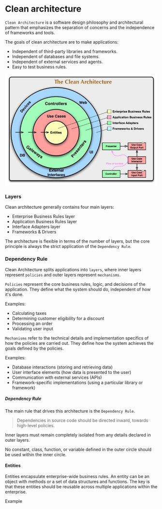 # Clean architecture

`Clean Architecture` is a software design philosophy and architectural pattern that emphasizes the separation of concerns and the independence of frameworks and tools. 

The goals of clean architecture are to make applications:

- Independent of third-party libraries and frameworks.
- Independent of databases and file systems.
- Independent of external services and agents.
- Easy to test business rules.

![clean arhitecture](images/clean-arhitecture.jpg)

### Layers

Clean architecture generally contains four main layers:

- Enterprise Business Rules layer
- Application Business Rules layer
- Interface Adapters layer
- Frameworks & Drivers

The architecture is flexible in terms of the number of layers, but the core principle is always the strict application of the `Dependency Rule`.

### Dependency Rule
Clean Architecture splits applications into `layers`, where inner layers represent `policies` and outer layers represent `mechanisms`.

`Policies` represent the core business rules, logic, and decisions of the application. They define what the system should do, independent of how it's done.   

Examples:
- Calculating taxes
- Determining customer eligibility for a discount
- Processing an order   
- Validating user input

`Mechanisms` refer to the technical details and implementation specifics of how the policies are carried out. They define how the system achieves the goals defined by the policies.

Examples:
- Database interactions (storing and retrieving data)
- User interface elements (how data is presented to the user)
- Communication with external services (APIs)
- Framework-specific implementations (using a particular library or framework)

##### Dependency Rule
The main rule that drives this architecture is the `Dependency Rule`.
> Dependencies in source code should be directed inward, towards high-level policies.

Inner layers must remain completely isolated from any details declared in outer layers.

No constant, class, function, or variable defined in the outer circle should be used within the inner circle.


#### Entities

Entities encapsulate enterprise-wide business rules. An entity can be an object with methods or a set of data structures and functions. The key is that these entities should be reusable across multiple applications within the enterprise.

Example

<hidden style="display:none">
@startuml

interface IEntity
interface IAggregateRootEntity

IEntity <|-- IAggregateRootEntity

class CustomerEntity {
  Guid id 
  Address address 
  string firstName 
  string secondName 

  void ChangeName(string firstName, string secondName)
  void UpdateCustomerAddress(Address address)
}
IAggregateRootEntity <|-- CustomerEntity

class Address {
  string country
  string city
  string address

  Address(string country, string city, string address)
}

CustomerEntity *-- Address

class OrderEntity
{
  Guid id
  Guid custromerId
  IReadOnlyList<Guid> ProductIds
  decimal totalPrice 
  Discount discount

  void MakeDicount(decimal discount)
  void AddProduct(Guid productId) 
}

IAggregateRootEntity <|-- OrderEntity

class DiscountEntity{
  Guid id
  decimal discount
  void MakeDicount(decimal discount)
}

IEntity <|-- DiscountEntity
OrderEntity *-- DiscountEntity

class ProductEntity{
  id: Guid
  name: string 
  price: decimal

  void ChangePrice(decimal price)
}

IAggregateRootEntity <|-- ProductEntity

@enduml
</hidden>



<svg xmlns="http://www.w3.org/2000/svg" xmlns:xlink="http://www.w3.org/1999/xlink" contentStyleType="text/css" data-diagram-type="CLASS" height="565px" preserveAspectRatio="none" style="width:1054px;height:565px;background:#FFFFFF;" version="1.1" viewBox="0 0 1054 565" width="1054px" zoomAndPan="magnify"><defs/><g><!--class IEntity--><g id="elem_IEntity"><rect codeLine="1" fill="#F1F1F1" height="48" id="IEntity" rx="2.5" ry="2.5" style="stroke:#181818;stroke-width:0.5;" width="77.001" x="778.49" y="7"/><ellipse cx="793.49" cy="23" fill="#B4A7E5" rx="11" ry="11" style="stroke:#181818;stroke-width:1;"/><path d="M789.4119,18.7656 L789.4119,16.6094 L796.8025,16.6094 L796.8025,18.7656 L794.3338,18.7656 L794.3338,26.8438 L796.8025,26.8438 L796.8025,29 L789.4119,29 L789.4119,26.8438 L791.8806,26.8438 L791.8806,18.7656 L789.4119,18.7656 Z " fill="#000000"/><text fill="#000000" font-family="sans-serif" font-size="14" font-style="italic" lengthAdjust="spacing" textLength="45.001" x="807.49" y="27.8467">IEntity</text><line style="stroke:#181818;stroke-width:0.5;" x1="779.49" x2="854.491" y1="39" y2="39"/><line style="stroke:#181818;stroke-width:0.5;" x1="779.49" x2="854.491" y1="47" y2="47"/></g><!--class IAggregateRootEntity--><g id="elem_IAggregateRootEntity"><rect codeLine="2" fill="#F1F1F1" height="48" id="IAggregateRootEntity" rx="2.5" ry="2.5" style="stroke:#181818;stroke-width:0.5;" width="182.6367" x="639.67" y="115"/><ellipse cx="654.67" cy="131" fill="#B4A7E5" rx="11" ry="11" style="stroke:#181818;stroke-width:1;"/><path d="M650.5919,126.7656 L650.5919,124.6094 L657.9825,124.6094 L657.9825,126.7656 L655.5138,126.7656 L655.5138,134.8438 L657.9825,134.8438 L657.9825,137 L650.5919,137 L650.5919,134.8438 L653.0606,134.8438 L653.0606,126.7656 L650.5919,126.7656 Z " fill="#000000"/><text fill="#000000" font-family="sans-serif" font-size="14" font-style="italic" lengthAdjust="spacing" textLength="150.6367" x="668.67" y="135.8467">IAggregateRootEntity</text><line style="stroke:#181818;stroke-width:0.5;" x1="640.67" x2="821.3067" y1="147" y2="147"/><line style="stroke:#181818;stroke-width:0.5;" x1="640.67" x2="821.3067" y1="155" y2="155"/></g><!--class CustomerEntity--><g id="elem_CustomerEntity"><rect codeLine="6" fill="#F1F1F1" height="145.7813" id="CustomerEntity" rx="2.5" ry="2.5" style="stroke:#181818;stroke-width:0.5;" width="409.9746" x="7" y="231.15"/><ellipse cx="153.2993" cy="247.15" fill="#ADD1B2" rx="11" ry="11" style="stroke:#181818;stroke-width:1;"/><path d="M156.2681,252.7906 Q155.6899,253.0875 155.0493,253.2281 Q154.4087,253.3844 153.7056,253.3844 Q151.2056,253.3844 149.8774,251.7437 Q148.5649,250.0875 148.5649,246.9625 Q148.5649,243.8375 149.8774,242.1812 Q151.2056,240.525 153.7056,240.525 Q154.4087,240.525 155.0493,240.6812 Q155.7056,240.8375 156.2681,241.1344 L156.2681,243.8531 Q155.6431,243.275 155.0493,243.0094 Q154.4556,242.7281 153.8306,242.7281 Q152.4868,242.7281 151.7993,243.8062 Q151.1118,244.8687 151.1118,246.9625 Q151.1118,249.0562 151.7993,250.1344 Q152.4868,251.1969 153.8306,251.1969 Q154.4556,251.1969 155.0493,250.9312 Q155.6431,250.65 156.2681,250.0719 L156.2681,252.7906 Z " fill="#000000"/><text fill="#000000" font-family="sans-serif" font-size="14" lengthAdjust="spacing" textLength="108.876" x="173.7993" y="251.9967">CustomerEntity</text><line style="stroke:#181818;stroke-width:0.5;" x1="8" x2="415.9746" y1="263.15" y2="263.15"/><text fill="#000000" font-family="sans-serif" font-size="14" lengthAdjust="spacing" textLength="49.7246" x="13" y="280.1451">Guid id</text><text fill="#000000" font-family="sans-serif" font-size="14" lengthAdjust="spacing" textLength="116.0674" x="13" y="296.442">Address address</text><text fill="#000000" font-family="sans-serif" font-size="14" lengthAdjust="spacing" textLength="113.2988" x="13" y="312.7389">string firstName</text><text fill="#000000" font-family="sans-serif" font-size="14" lengthAdjust="spacing" textLength="135.8711" x="13" y="329.0357">string secondName</text><line style="stroke:#181818;stroke-width:0.5;" x1="8" x2="415.9746" y1="336.3375" y2="336.3375"/><text fill="#000000" font-family="sans-serif" font-size="14" lengthAdjust="spacing" textLength="397.9746" x="13" y="353.3326">void ChangeName(string firstName, string secondName)</text><text fill="#000000" font-family="sans-serif" font-size="14" lengthAdjust="spacing" textLength="336.082" x="13" y="369.6295">void UpdateCustomerAddress(Address address)</text></g><!--class Address--><g id="elem_Address"><rect codeLine="17" fill="#F1F1F1" height="113.1875" id="Address" rx="2.5" ry="2.5" style="stroke:#181818;stroke-width:0.5;" width="365.1582" x="29.41" y="445.08"/><ellipse cx="179.5853" cy="461.08" fill="#ADD1B2" rx="11" ry="11" style="stroke:#181818;stroke-width:1;"/><path d="M182.554,466.7206 Q181.9759,467.0175 181.3353,467.1581 Q180.6947,467.3144 179.9915,467.3144 Q177.4915,467.3144 176.1634,465.6738 Q174.8509,464.0175 174.8509,460.8925 Q174.8509,457.7675 176.1634,456.1113 Q177.4915,454.455 179.9915,454.455 Q180.6947,454.455 181.3353,454.6113 Q181.9915,454.7675 182.554,455.0644 L182.554,457.7831 Q181.929,457.205 181.3353,456.9394 Q180.7415,456.6581 180.1165,456.6581 Q178.7728,456.6581 178.0853,457.7363 Q177.3978,458.7988 177.3978,460.8925 Q177.3978,462.9863 178.0853,464.0644 Q178.7728,465.1269 180.1165,465.1269 Q180.7415,465.1269 181.3353,464.8613 Q181.929,464.58 182.554,464.0019 L182.554,466.7206 Z " fill="#000000"/><text fill="#000000" font-family="sans-serif" font-size="14" lengthAdjust="spacing" textLength="56.3076" x="200.0853" y="465.9267">Address</text><line style="stroke:#181818;stroke-width:0.5;" x1="30.41" x2="393.5682" y1="477.08" y2="477.08"/><text fill="#000000" font-family="sans-serif" font-size="14" lengthAdjust="spacing" textLength="98.1777" x="35.41" y="494.0751">string country</text><text fill="#000000" font-family="sans-serif" font-size="14" lengthAdjust="spacing" textLength="70" x="35.41" y="510.372">string city</text><text fill="#000000" font-family="sans-serif" font-size="14" lengthAdjust="spacing" textLength="99.9482" x="35.41" y="526.6689">string address</text><line style="stroke:#181818;stroke-width:0.5;" x1="30.41" x2="393.5682" y1="533.9706" y2="533.9706"/><text fill="#000000" font-family="sans-serif" font-size="14" lengthAdjust="spacing" textLength="353.1582" x="35.41" y="550.9657">Address(string country, string city, string address)</text></g><!--class OrderEntity--><g id="elem_OrderEntity"><rect codeLine="27" fill="#F1F1F1" height="162.0781" id="OrderEntity" rx="2.5" ry="2.5" style="stroke:#181818;stroke-width:0.5;" width="267.7598" x="452.11" y="223"/><ellipse cx="541.2882" cy="239" fill="#ADD1B2" rx="11" ry="11" style="stroke:#181818;stroke-width:1;"/><path d="M544.257,244.6406 Q543.6788,244.9375 543.0382,245.0781 Q542.3976,245.2344 541.6945,245.2344 Q539.1945,245.2344 537.8663,243.5938 Q536.5538,241.9375 536.5538,238.8125 Q536.5538,235.6875 537.8663,234.0313 Q539.1945,232.375 541.6945,232.375 Q542.3976,232.375 543.0382,232.5313 Q543.6945,232.6875 544.257,232.9844 L544.257,235.7031 Q543.632,235.125 543.0382,234.8594 Q542.4445,234.5781 541.8195,234.5781 Q540.4757,234.5781 539.7882,235.6563 Q539.1007,236.7188 539.1007,238.8125 Q539.1007,240.9063 539.7882,241.9844 Q540.4757,243.0469 541.8195,243.0469 Q542.4445,243.0469 543.0382,242.7813 Q543.632,242.5 544.257,241.9219 L544.257,244.6406 Z " fill="#000000"/><text fill="#000000" font-family="sans-serif" font-size="14" lengthAdjust="spacing" textLength="80.9033" x="561.7882" y="243.8467">OrderEntity</text><line style="stroke:#181818;stroke-width:0.5;" x1="453.11" x2="718.8698" y1="255" y2="255"/><text fill="#000000" font-family="sans-serif" font-size="14" lengthAdjust="spacing" textLength="49.7246" x="458.11" y="271.9951">Guid id</text><text fill="#000000" font-family="sans-serif" font-size="14" lengthAdjust="spacing" textLength="121.6455" x="458.11" y="288.292">Guid custromerId</text><text fill="#000000" font-family="sans-serif" font-size="14" lengthAdjust="spacing" textLength="230.9043" x="458.11" y="304.5889">IReadOnlyList&lt;Guid&gt; ProductIds</text><text fill="#000000" font-family="sans-serif" font-size="14" lengthAdjust="spacing" textLength="126.0547" x="458.11" y="320.8857">decimal totalPrice</text><text fill="#000000" font-family="sans-serif" font-size="14" lengthAdjust="spacing" textLength="125.4805" x="458.11" y="337.1826">Discount discount</text><line style="stroke:#181818;stroke-width:0.5;" x1="453.11" x2="718.8698" y1="344.4844" y2="344.4844"/><text fill="#000000" font-family="sans-serif" font-size="14" lengthAdjust="spacing" textLength="255.7598" x="458.11" y="361.4795">void MakeDicount(decimal discount)</text><text fill="#000000" font-family="sans-serif" font-size="14" lengthAdjust="spacing" textLength="230.1797" x="458.11" y="377.7764">void AddProduct(Guid productId)</text></g><!--class DiscountEntity--><g id="elem_DiscountEntity"><rect codeLine="41" fill="#F1F1F1" height="96.8906" id="DiscountEntity" rx="2.5" ry="2.5" style="stroke:#181818;stroke-width:0.5;" width="267.7598" x="683.11" y="453.23"/><ellipse cx="761.5729" cy="469.23" fill="#ADD1B2" rx="11" ry="11" style="stroke:#181818;stroke-width:1;"/><path d="M764.5416,474.8706 Q763.9635,475.1675 763.3229,475.3081 Q762.6823,475.4644 761.9791,475.4644 Q759.4791,475.4644 758.151,473.8237 Q756.8385,472.1675 756.8385,469.0425 Q756.8385,465.9175 758.151,464.2612 Q759.4791,462.605 761.9791,462.605 Q762.6823,462.605 763.3229,462.7612 Q763.9791,462.9175 764.5416,463.2144 L764.5416,465.9331 Q763.9166,465.355 763.3229,465.0894 Q762.7291,464.8081 762.1041,464.8081 Q760.7604,464.8081 760.0729,465.8862 Q759.3854,466.9487 759.3854,469.0425 Q759.3854,471.1362 760.0729,472.2144 Q760.7604,473.2769 762.1041,473.2769 Q762.7291,473.2769 763.3229,473.0112 Q763.9166,472.73 764.5416,472.1519 L764.5416,474.8706 Z " fill="#000000"/><text fill="#000000" font-family="sans-serif" font-size="14" lengthAdjust="spacing" textLength="102.334" x="782.0729" y="474.0767">DiscountEntity</text><line style="stroke:#181818;stroke-width:0.5;" x1="684.11" x2="949.8698" y1="485.23" y2="485.23"/><text fill="#000000" font-family="sans-serif" font-size="14" lengthAdjust="spacing" textLength="49.7246" x="689.11" y="502.2251">Guid id</text><text fill="#000000" font-family="sans-serif" font-size="14" lengthAdjust="spacing" textLength="119.2119" x="689.11" y="518.522">decimal discount</text><line style="stroke:#181818;stroke-width:0.5;" x1="684.11" x2="949.8698" y1="525.8238" y2="525.8238"/><text fill="#000000" font-family="sans-serif" font-size="14" lengthAdjust="spacing" textLength="255.7598" x="689.11" y="542.8189">void MakeDicount(decimal discount)</text></g><!--class ProductEntity--><g id="elem_ProductEntity"><rect codeLine="50" fill="#F1F1F1" height="113.1875" id="ProductEntity" rx="2.5" ry="2.5" style="stroke:#181818;stroke-width:0.5;" width="239.4863" x="755.24" y="247.45"/><ellipse cx="823.4421" cy="263.45" fill="#ADD1B2" rx="11" ry="11" style="stroke:#181818;stroke-width:1;"/><path d="M826.4109,269.0906 Q825.8328,269.3875 825.1921,269.5281 Q824.5515,269.6844 823.8484,269.6844 Q821.3484,269.6844 820.0203,268.0438 Q818.7078,266.3875 818.7078,263.2625 Q818.7078,260.1375 820.0203,258.4813 Q821.3484,256.825 823.8484,256.825 Q824.5515,256.825 825.1921,256.9813 Q825.8484,257.1375 826.4109,257.4344 L826.4109,260.1531 Q825.7859,259.575 825.1921,259.3094 Q824.5984,259.0281 823.9734,259.0281 Q822.6296,259.0281 821.9421,260.1063 Q821.2546,261.1688 821.2546,263.2625 Q821.2546,265.3563 821.9421,266.4344 Q822.6296,267.4969 823.9734,267.4969 Q824.5984,267.4969 825.1921,267.2313 Q825.7859,266.95 826.4109,266.3719 L826.4109,269.0906 Z " fill="#000000"/><text fill="#000000" font-family="sans-serif" font-size="14" lengthAdjust="spacing" textLength="94.582" x="843.9421" y="268.2967">ProductEntity</text><line style="stroke:#181818;stroke-width:0.5;" x1="756.24" x2="993.7263" y1="279.45" y2="279.45"/><text fill="#000000" font-family="sans-serif" font-size="14" lengthAdjust="spacing" textLength="54.4414" x="761.24" y="296.4451">id: Guid</text><text fill="#000000" font-family="sans-serif" font-size="14" lengthAdjust="spacing" textLength="89.0586" x="761.24" y="312.742">name: string</text><text fill="#000000" font-family="sans-serif" font-size="14" lengthAdjust="spacing" textLength="99.2031" x="761.24" y="329.0389">price: decimal</text><line style="stroke:#181818;stroke-width:0.5;" x1="756.24" x2="993.7263" y1="336.3406" y2="336.3406"/><text fill="#000000" font-family="sans-serif" font-size="14" lengthAdjust="spacing" textLength="227.4863" x="761.24" y="353.3357">void ChangePrice(decimal price)</text></g><!--reverse link IEntity to IAggregateRootEntity--><g id="link_IEntity_IAggregateRootEntity"><path codeLine="4" d="M786.7721,69.2505 C772.4421,86.9205 764.14,97.14 749.82,114.8 " fill="none" id="IEntity-backto-IAggregateRootEntity" style="stroke:#181818;stroke-width:1;"/><polygon fill="none" points="798.11,55.27,782.112,65.4712,791.4323,73.0297,798.11,55.27" style="stroke:#181818;stroke-width:1;"/></g><!--reverse link IAggregateRootEntity to CustomerEntity--><g id="link_IAggregateRootEntity_CustomerEntity"><path codeLine="15" d="M623.7333,168.0787 C564.8033,183.8687 503.63,201.09 434.99,223 C427.25,225.47 419.38,228.04 411.44,230.67 " fill="none" id="IAggregateRootEntity-backto-CustomerEntity" style="stroke:#181818;stroke-width:1;"/><polygon fill="none" points="641.12,163.42,622.1804,162.2831,625.2862,173.8742,641.12,163.42" style="stroke:#181818;stroke-width:1;"/></g><!--reverse link CustomerEntity to Address--><g id="link_CustomerEntity_Address"><path codeLine="25" d="M211.99,389.33 C211.99,411.65 211.99,423.87 211.99,444.89 " fill="none" id="CustomerEntity-backto-Address" style="stroke:#181818;stroke-width:1;"/><polygon fill="#181818" points="211.99,377.33,207.99,383.33,211.99,389.33,215.99,383.33,211.99,377.33" style="stroke:#181818;stroke-width:1;"/></g><!--reverse link IAggregateRootEntity to OrderEntity--><g id="link_IAggregateRootEntity_OrderEntity"><path codeLine="39" d="M698.2509,176.8129 C684.2409,192.5729 676.8,200.94 657.49,222.65 " fill="none" id="IAggregateRootEntity-backto-OrderEntity" style="stroke:#181818;stroke-width:1;"/><polygon fill="none" points="710.21,163.36,693.7666,172.8265,702.7352,180.7993,710.21,163.36" style="stroke:#181818;stroke-width:1;"/></g><!--reverse link IEntity to DiscountEntity--><g id="link_IEntity_DiscountEntity"><path codeLine="47" d="M870.1552,65.3521 C917.3252,96.7421 980.22,147.43 1011.99,223 C1039.9,289.41 1047.65,322.49 1011.99,385.08 C995.72,413.64 969.32,435.86 941.13,452.85 " fill="none" id="IEntity-backto-DiscountEntity" style="stroke:#181818;stroke-width:1;"/><polygon fill="none" points="855.17,55.38,866.8312,70.3472,873.4793,60.3571,855.17,55.38" style="stroke:#181818;stroke-width:1;"/></g><!--reverse link OrderEntity to DiscountEntity--><g id="link_OrderEntity_DiscountEntity"><path codeLine="48" d="M690.0981,393.2143 C717.1081,416.0843 736.5,432.51 760.44,452.78 " fill="none" id="OrderEntity-backto-DiscountEntity" style="stroke:#181818;stroke-width:1;"/><polygon fill="#181818" points="680.94,385.46,682.9342,392.3899,690.0981,393.2143,688.1038,386.2845,680.94,385.46" style="stroke:#181818;stroke-width:1;"/></g><!--reverse link IAggregateRootEntity to ProductEntity--><g id="link_IAggregateRootEntity_ProductEntity"><path codeLine="58" d="M763.5358,176.8513 C782.7458,198.6013 800.21,218.38 825.49,247 " fill="none" id="IAggregateRootEntity-backto-ProductEntity" style="stroke:#181818;stroke-width:1;"/><polygon fill="none" points="751.62,163.36,759.0387,180.8232,768.0328,172.8794,751.62,163.36" style="stroke:#181818;stroke-width:1;"/></g><!--SRC=[ZPBTQiCm38Nl_HI-J4Rx0gKCIZj6O5jBOGzWR3SpJUrYAuFIzTqdEtP-l7KC0d5EZgHFafK6QG-CIrezQL1m8MfGLdLjPSr0xes1-9j47rr-pUTtBBnXpj5rwy2Sf8t-Aw7qkLM2ueF7bH1Meel5DqeEhD8rFIZhu8sTv4XpaXijEX7LJuD9rXzCrz9hHHuv-nbNfh3tiq3S11SnYWod93VoMszTrzFEKhyfnNN0vgRLO2yZmVlxhrYC3ECefe6pSTmi2_EC91lo0zAjKjOEQsj5JphQGJfnJ61zXifBrLuoiTNDvKKvM7h38zrP8reEbN1e49Ah4sie663DpYeUjhHHBX1J4G_zabxPKMvKq8eKcqpzIf0u5Ya2qpbLBAdlyVuYnht5TXDAfquRpW7-1tdBxloq0XanXF5dloDMx6-WKc8HoF2eyNekqdBn- -p7kaYqsNqFC-yfWxNyUqYJqjy0]--></g></svg>


#### Use Cases

This layer houses the *application-specific logic*. It organizes the flow of data into the Entities. After the Entities apply business rules on the data within the Entities layer, the Use Case layer passes out the handled data to the outer layer.

Any changes in `Application Business Rules layer` will not affect code in `Enterprise Business Rules layer`.

At the same time, the `Application Business Rules layer` knows nothing about outer layers. <br>
This layer operates on interfaces, whose implementations reside in other layers.<br>
It doesn't know about how the `ImageService` saves images or how the `AppDbContext` saves data in the database.


Example

<hidden style="display:none">
@startuml

interface IAppDbContext{
    IRepository<Cusomer> Customers {get; set;}
    IRepository<Order> Orders {get; set;}
    IRepository<Product> Products {get; set;}
}

interface IImageService{
    byte[] LoadImage(Guid imageId)
}


package CustomerUseCases{

  class CustomerOrderDto {
    Guid customerId
    decimal totalPrice 
  }
  interface ICustomerService{
   Guid AddCustomer(string firstName, string secondName)
   void UpdateCustomerAddress(Guid customerId, string country, string city, string address)
 }

  class CustomerService{
   IAppDbContext cotext

   CustomerService(IAppDbContext cotext)
   Guid AddCustomer(string firstName, string secondName)
   void UpdateCustomerAddress(Guid customerId, string country, string city, string address)
  }

  ICustomerService <|-- CustomerService
  CustomerOrderDto .. CustomerService
}

package ProductUseCases{ 
 class ProductDto {
  Guid productId
  string name
 }

 interface IProductService{
   Task<Guid> AddProduct(string name, decimal price)
   Task<ProductDto> ListProducts(int skip, int top)
 }

 class ProductService{
   IAppDbContext cotext
   IImageService imageService

   ProductService(IAppDbContext cotext, IImageService imageService)    
   Task<Guid> AddProduct(string name, decimal price)
   Task<ProductDto> ListProducts(int skip, int top)
 }

 IProductService <|-- ProductService
 ProductDto .. ProductService 
}

IAppDbContext .down. CustomerService
IAppDbContext .down. ProductService
IImageService .down. ProductService

@enduml
</hidden>

<div style="overflow-y: auto">

<svg xmlns="http://www.w3.org/2000/svg" xmlns:xlink="http://www.w3.org/1999/xlink" contentStyleType="text/css" data-diagram-type="CLASS" height="342px" preserveAspectRatio="none" style="width:2090px;height:342px;background:#FFFFFF;" version="1.1" viewBox="0 0 2090 342" width="2090px" zoomAndPan="magnify"><defs/><g><!--cluster CustomerUseCases--><g id="cluster_CustomerUseCases"><path d="M8.5,6 L160.4512,6 A3.75,3.75 0 0 1 162.9512,8.5 L169.9512,28.2969 L877.5,28.2969 A2.5,2.5 0 0 1 880,30.7969 L880,324.58 A2.5,2.5 0 0 1 877.5,327.08 L8.5,327.08 A2.5,2.5 0 0 1 6,324.58 L6,8.5 A2.5,2.5 0 0 1 8.5,6 " fill="none" style="stroke:#000000;stroke-width:1.5;"/><line style="stroke:#000000;stroke-width:1.5;" x1="6" x2="169.9512" y1="28.2969" y2="28.2969"/><text fill="#000000" font-family="sans-serif" font-size="14" font-weight="bold" lengthAdjust="spacing" textLength="150.9512" x="10" y="20.9951">CustomerUseCases</text></g><!--cluster ProductUseCases--><g id="cluster_ProductUseCases"><path d="M1258.5,6 L1396.3418,6 A3.75,3.75 0 0 1 1398.8418,8.5 L1405.8418,28.2969 L1820.5,28.2969 A2.5,2.5 0 0 1 1823,30.7969 L1823,332.73 A2.5,2.5 0 0 1 1820.5,335.23 L1258.5,335.23 A2.5,2.5 0 0 1 1256,332.73 L1256,8.5 A2.5,2.5 0 0 1 1258.5,6 " fill="none" style="stroke:#000000;stroke-width:1.5;"/><line style="stroke:#000000;stroke-width:1.5;" x1="1256" x2="1405.8418" y1="28.2969" y2="28.2969"/><text fill="#000000" font-family="sans-serif" font-size="14" font-weight="bold" lengthAdjust="spacing" textLength="136.8418" x="1260" y="20.9951">ProductUseCases</text></g><!--class CustomerOrderDto--><g id="elem_CustomerOrderDto"><rect codeLine="14" fill="#F1F1F1" height="80.5938" id="CustomerOrderDto" rx="2.5" ry="2.5" style="stroke:#181818;stroke-width:0.5;" width="164.8701" x="21.56" y="41"/><ellipse cx="36.56" cy="57" fill="#ADD1B2" rx="11" ry="11" style="stroke:#181818;stroke-width:1;"/><path d="M39.5288,62.6406 Q38.9506,62.9375 38.31,63.0781 Q37.6694,63.2344 36.9663,63.2344 Q34.4663,63.2344 33.1381,61.5938 Q31.8256,59.9375 31.8256,56.8125 Q31.8256,53.6875 33.1381,52.0313 Q34.4663,50.375 36.9663,50.375 Q37.6694,50.375 38.31,50.5313 Q38.9663,50.6875 39.5288,50.9844 L39.5288,53.7031 Q38.9038,53.125 38.31,52.8594 Q37.7163,52.5781 37.0913,52.5781 Q35.7475,52.5781 35.06,53.6563 Q34.3725,54.7188 34.3725,56.8125 Q34.3725,58.9063 35.06,59.9844 Q35.7475,61.0469 37.0913,61.0469 Q37.7163,61.0469 38.31,60.7813 Q38.9038,60.5 39.5288,59.9219 L39.5288,62.6406 Z " fill="#000000"/><text fill="#000000" font-family="sans-serif" font-size="14" lengthAdjust="spacing" textLength="132.8701" x="50.56" y="61.8467">CustomerOrderDto</text><line style="stroke:#181818;stroke-width:0.5;" x1="22.56" x2="185.4301" y1="73" y2="73"/><text fill="#000000" font-family="sans-serif" font-size="14" lengthAdjust="spacing" textLength="115.8896" x="27.56" y="89.9951">Guid customerId</text><text fill="#000000" font-family="sans-serif" font-size="14" lengthAdjust="spacing" textLength="126.0547" x="27.56" y="106.292">decimal totalPrice</text><line style="stroke:#181818;stroke-width:0.5;" x1="22.56" x2="185.4301" y1="113.5938" y2="113.5938"/></g><!--class ICustomerService--><g id="elem_ICustomerService"><rect codeLine="18" fill="#F1F1F1" height="80.5938" id="ICustomerService" rx="2.5" ry="2.5" style="stroke:#181818;stroke-width:0.5;" width="642.7314" x="221.63" y="41"/><ellipse cx="476.8087" cy="57" fill="#B4A7E5" rx="11" ry="11" style="stroke:#181818;stroke-width:1;"/><path d="M472.7306,52.7656 L472.7306,50.6094 L480.1212,50.6094 L480.1212,52.7656 L477.6525,52.7656 L477.6525,60.8438 L480.1212,60.8438 L480.1212,63 L472.7306,63 L472.7306,60.8438 L475.1993,60.8438 L475.1993,52.7656 L472.7306,52.7656 Z " fill="#000000"/><text fill="#000000" font-family="sans-serif" font-size="14" font-style="italic" lengthAdjust="spacing" textLength="123.874" x="497.3087" y="61.8467">ICustomerService</text><line style="stroke:#181818;stroke-width:0.5;" x1="222.63" x2="863.3614" y1="73" y2="73"/><line style="stroke:#181818;stroke-width:0.5;" x1="222.63" x2="863.3614" y1="81" y2="81"/><text fill="#000000" font-family="sans-serif" font-size="14" lengthAdjust="spacing" textLength="401.2969" x="227.63" y="97.9951">Guid AddCustomer(string firstName, string secondName)</text><text fill="#000000" font-family="sans-serif" font-size="14" lengthAdjust="spacing" textLength="630.7314" x="227.63" y="114.292">void UpdateCustomerAddress(Guid customerId, string country, string city, string address)</text></g><!--class CustomerService--><g id="elem_CustomerService"><rect codeLine="23" fill="#F1F1F1" height="113.1875" id="CustomerService" rx="2.5" ry="2.5" style="stroke:#181818;stroke-width:0.5;" width="642.7314" x="221.63" y="197.89"/><ellipse cx="478.8732" cy="213.89" fill="#ADD1B2" rx="11" ry="11" style="stroke:#181818;stroke-width:1;"/><path d="M481.8419,219.5306 Q481.2638,219.8275 480.6232,219.9681 Q479.9825,220.1244 479.2794,220.1244 Q476.7794,220.1244 475.4513,218.4838 Q474.1388,216.8275 474.1388,213.7025 Q474.1388,210.5775 475.4513,208.9213 Q476.7794,207.265 479.2794,207.265 Q479.9825,207.265 480.6232,207.4213 Q481.2794,207.5775 481.8419,207.8744 L481.8419,210.5931 Q481.2169,210.015 480.6232,209.7494 Q480.0294,209.4681 479.4044,209.4681 Q478.0607,209.4681 477.3732,210.5463 Q476.6857,211.6088 476.6857,213.7025 Q476.6857,215.7963 477.3732,216.8744 Q478.0607,217.9369 479.4044,217.9369 Q480.0294,217.9369 480.6232,217.6713 Q481.2169,217.39 481.8419,216.8119 L481.8419,219.5306 Z " fill="#000000"/><text fill="#000000" font-family="sans-serif" font-size="14" lengthAdjust="spacing" textLength="119.7451" x="499.3732" y="218.7367">CustomerService</text><line style="stroke:#181818;stroke-width:0.5;" x1="222.63" x2="863.3614" y1="229.89" y2="229.89"/><text fill="#000000" font-family="sans-serif" font-size="14" lengthAdjust="spacing" textLength="154.8271" x="227.63" y="246.8851">IAppDbContext cotext</text><line style="stroke:#181818;stroke-width:0.5;" x1="222.63" x2="863.3614" y1="254.1869" y2="254.1869"/><text fill="#000000" font-family="sans-serif" font-size="14" lengthAdjust="spacing" textLength="285.4961" x="227.63" y="271.182">CustomerService(IAppDbContext cotext)</text><text fill="#000000" font-family="sans-serif" font-size="14" lengthAdjust="spacing" textLength="401.2969" x="227.63" y="287.4789">Guid AddCustomer(string firstName, string secondName)</text><text fill="#000000" font-family="sans-serif" font-size="14" lengthAdjust="spacing" textLength="630.7314" x="227.63" y="303.7757">void UpdateCustomerAddress(Guid customerId, string country, string city, string address)</text></g><!--class ProductDto--><g id="elem_ProductDto"><rect codeLine="36" fill="#F1F1F1" height="80.5938" id="ProductDto" rx="2.5" ry="2.5" style="stroke:#181818;stroke-width:0.5;" width="116.1182" x="1271.94" y="41"/><ellipse cx="1289.448" cy="57" fill="#ADD1B2" rx="11" ry="11" style="stroke:#181818;stroke-width:1;"/><path d="M1292.4167,62.6406 Q1291.8386,62.9375 1291.198,63.0781 Q1290.5573,63.2344 1289.8542,63.2344 Q1287.3542,63.2344 1286.0261,61.5938 Q1284.7136,59.9375 1284.7136,56.8125 Q1284.7136,53.6875 1286.0261,52.0313 Q1287.3542,50.375 1289.8542,50.375 Q1290.5573,50.375 1291.198,50.5313 Q1291.8542,50.6875 1292.4167,50.9844 L1292.4167,53.7031 Q1291.7917,53.125 1291.198,52.8594 Q1290.6042,52.5781 1289.9792,52.5781 Q1288.6355,52.5781 1287.948,53.6563 Q1287.2605,54.7188 1287.2605,56.8125 Q1287.2605,58.9063 1287.948,59.9844 Q1288.6355,61.0469 1289.9792,61.0469 Q1290.6042,61.0469 1291.198,60.7813 Q1291.7917,60.5 1292.4167,59.9219 L1292.4167,62.6406 Z " fill="#000000"/><text fill="#000000" font-family="sans-serif" font-size="14" lengthAdjust="spacing" textLength="78.5449" x="1304.0053" y="61.8467">ProductDto</text><line style="stroke:#181818;stroke-width:0.5;" x1="1272.94" x2="1387.0582" y1="73" y2="73"/><text fill="#000000" font-family="sans-serif" font-size="14" lengthAdjust="spacing" textLength="104.1182" x="1277.94" y="89.9951">Guid productId</text><text fill="#000000" font-family="sans-serif" font-size="14" lengthAdjust="spacing" textLength="84.3418" x="1277.94" y="106.292">string name</text><line style="stroke:#181818;stroke-width:0.5;" x1="1272.94" x2="1387.0582" y1="113.5938" y2="113.5938"/></g><!--class IProductService--><g id="elem_IProductService"><rect codeLine="41" fill="#F1F1F1" height="80.5938" id="IProductService" rx="2.5" ry="2.5" style="stroke:#181818;stroke-width:0.5;" width="384.6543" x="1422.67" y="41"/><ellipse cx="1555.9571" cy="57" fill="#B4A7E5" rx="11" ry="11" style="stroke:#181818;stroke-width:1;"/><path d="M1551.879,52.7656 L1551.879,50.6094 L1559.2696,50.6094 L1559.2696,52.7656 L1556.8009,52.7656 L1556.8009,60.8438 L1559.2696,60.8438 L1559.2696,63 L1551.879,63 L1551.879,60.8438 L1554.3477,60.8438 L1554.3477,52.7656 L1551.879,52.7656 Z " fill="#000000"/><text fill="#000000" font-family="sans-serif" font-size="14" font-style="italic" lengthAdjust="spacing" textLength="109.5801" x="1576.4571" y="61.8467">IProductService</text><line style="stroke:#181818;stroke-width:0.5;" x1="1423.67" x2="1806.3243" y1="73" y2="73"/><line style="stroke:#181818;stroke-width:0.5;" x1="1423.67" x2="1806.3243" y1="81" y2="81"/><text fill="#000000" font-family="sans-serif" font-size="14" lengthAdjust="spacing" textLength="372.6543" x="1428.67" y="97.9951">Task&lt;Guid&gt; AddProduct(string name, decimal price)</text><text fill="#000000" font-family="sans-serif" font-size="14" lengthAdjust="spacing" textLength="340.8125" x="1428.67" y="114.292">Task&lt;ProductDto&gt; ListProducts(int skip, int top)</text></g><!--class ProductService--><g id="elem_ProductService"><rect codeLine="46" fill="#F1F1F1" height="129.4844" id="ProductService" rx="2.5" ry="2.5" style="stroke:#181818;stroke-width:0.5;" width="491.6162" x="1293.19" y="189.75"/><ellipse cx="1482.0225" cy="205.75" fill="#ADD1B2" rx="11" ry="11" style="stroke:#181818;stroke-width:1;"/><path d="M1484.9913,211.3906 Q1484.4131,211.6875 1483.7725,211.8281 Q1483.1319,211.9844 1482.4288,211.9844 Q1479.9288,211.9844 1478.6006,210.3438 Q1477.2881,208.6875 1477.2881,205.5625 Q1477.2881,202.4375 1478.6006,200.7813 Q1479.9288,199.125 1482.4288,199.125 Q1483.1319,199.125 1483.7725,199.2813 Q1484.4288,199.4375 1484.9913,199.7344 L1484.9913,202.4531 Q1484.3663,201.875 1483.7725,201.6094 Q1483.1788,201.3281 1482.5538,201.3281 Q1481.21,201.3281 1480.5225,202.4063 Q1479.835,203.4688 1479.835,205.5625 Q1479.835,207.6563 1480.5225,208.7344 Q1481.21,209.7969 1482.5538,209.7969 Q1483.1788,209.7969 1483.7725,209.5313 Q1484.3663,209.25 1484.9913,208.6719 L1484.9913,211.3906 Z " fill="#000000"/><text fill="#000000" font-family="sans-serif" font-size="14" lengthAdjust="spacing" textLength="105.4512" x="1502.5225" y="210.5967">ProductService</text><line style="stroke:#181818;stroke-width:0.5;" x1="1294.19" x2="1783.8062" y1="221.75" y2="221.75"/><text fill="#000000" font-family="sans-serif" font-size="14" lengthAdjust="spacing" textLength="154.8271" x="1299.19" y="238.7451">IAppDbContext cotext</text><text fill="#000000" font-family="sans-serif" font-size="14" lengthAdjust="spacing" textLength="199.5137" x="1299.19" y="255.042">IImageService imageService</text><line style="stroke:#181818;stroke-width:0.5;" x1="1294.19" x2="1783.8062" y1="262.3438" y2="262.3438"/><text fill="#000000" font-family="sans-serif" font-size="14" lengthAdjust="spacing" textLength="479.6162" x="1299.19" y="279.3389">ProductService(IAppDbContext cotext, IImageService imageService)</text><text fill="#000000" font-family="sans-serif" font-size="14" lengthAdjust="spacing" textLength="372.6543" x="1299.19" y="295.6357">Task&lt;Guid&gt; AddProduct(string name, decimal price)</text><text fill="#000000" font-family="sans-serif" font-size="14" lengthAdjust="spacing" textLength="340.8125" x="1299.19" y="311.9326">Task&lt;ProductDto&gt; ListProducts(int skip, int top)</text></g><!--class IAppDbContext--><g id="elem_IAppDbContext"><rect codeLine="1" fill="#F1F1F1" height="96.8906" id="IAppDbContext" rx="2.5" ry="2.5" style="stroke:#181818;stroke-width:0.5;" width="337.459" x="899.27" y="32.86"/><ellipse cx="1010.6308" cy="48.86" fill="#B4A7E5" rx="11" ry="11" style="stroke:#181818;stroke-width:1;"/><path d="M1006.5527,44.6256 L1006.5527,42.4694 L1013.9433,42.4694 L1013.9433,44.6256 L1011.4746,44.6256 L1011.4746,52.7038 L1013.9433,52.7038 L1013.9433,54.86 L1006.5527,54.86 L1006.5527,52.7038 L1009.0215,52.7038 L1009.0215,44.6256 L1006.5527,44.6256 Z " fill="#000000"/><text fill="#000000" font-family="sans-serif" font-size="14" font-style="italic" lengthAdjust="spacing" textLength="106.2373" x="1031.1308" y="53.7067">IAppDbContext</text><line style="stroke:#181818;stroke-width:0.5;" x1="900.27" x2="1235.729" y1="64.86" y2="64.86"/><text fill="#000000" font-family="sans-serif" font-size="14" lengthAdjust="spacing" textLength="325.459" x="905.27" y="81.8551">IRepository&lt;Cusomer&gt; Customers {get; set;}</text><text fill="#000000" font-family="sans-serif" font-size="14" lengthAdjust="spacing" textLength="275.0029" x="905.27" y="98.152">IRepository&lt;Order&gt; Orders {get; set;}</text><text fill="#000000" font-family="sans-serif" font-size="14" lengthAdjust="spacing" textLength="302.3604" x="905.27" y="114.4489">IRepository&lt;Product&gt; Products {get; set;}</text><line style="stroke:#181818;stroke-width:0.5;" x1="900.27" x2="1235.729" y1="121.7506" y2="121.7506"/></g><!--class IImageService--><g id="elem_IImageService"><rect codeLine="7" fill="#F1F1F1" height="64.2969" id="IImageService" rx="2.5" ry="2.5" style="stroke:#181818;stroke-width:0.5;" width="240.8193" x="1842.59" y="49.15"/><ellipse cx="1908.8918" cy="65.15" fill="#B4A7E5" rx="11" ry="11" style="stroke:#181818;stroke-width:1;"/><path d="M1904.8136,60.9156 L1904.8136,58.7594 L1912.2043,58.7594 L1912.2043,60.9156 L1909.7355,60.9156 L1909.7355,68.9938 L1912.2043,68.9938 L1912.2043,71.15 L1904.8136,71.15 L1904.8136,68.9938 L1907.2824,68.9938 L1907.2824,60.9156 L1904.8136,60.9156 Z " fill="#000000"/><text fill="#000000" font-family="sans-serif" font-size="14" font-style="italic" lengthAdjust="spacing" textLength="99.7158" x="1929.3918" y="69.9967">IImageService</text><line style="stroke:#181818;stroke-width:0.5;" x1="1843.59" x2="2082.4093" y1="81.15" y2="81.15"/><line style="stroke:#181818;stroke-width:0.5;" x1="1843.59" x2="2082.4093" y1="89.15" y2="89.15"/><text fill="#000000" font-family="sans-serif" font-size="14" lengthAdjust="spacing" textLength="228.8193" x="1848.59" y="106.1451">byte[] LoadImage(Guid imageId)</text></g><!--reverse link ICustomerService to CustomerService--><g id="link_ICustomerService_CustomerService"><path codeLine="31" d="M543,140 C543,162.43 543,172.81 543,197.46 " fill="none" id="ICustomerService-backto-CustomerService" style="stroke:#181818;stroke-width:1;"/><polygon fill="none" points="543,122,537,140,549,140,543,122" style="stroke:#181818;stroke-width:1;"/></g><!--link CustomerOrderDto to CustomerService--><g id="link_CustomerOrderDto_CustomerService"><path codeLine="32" d="M186.13,122.01 C192.15,124.69 198.15,127.3 204,129.75 C260.78,153.52 323.91,177.27 380.15,197.52 " fill="none" id="CustomerOrderDto-CustomerService" style="stroke:#181818;stroke-width:1;stroke-dasharray:7.0,7.0;"/></g><!--reverse link IProductService to ProductService--><g id="link_IProductService_ProductService"><path codeLine="55" d="M1590.0671,138.452 C1581.1671,158.502 1577.45,166.88 1567.39,189.53 " fill="none" id="IProductService-backto-ProductService" style="stroke:#181818;stroke-width:1;"/><polygon fill="none" points="1597.37,122,1584.5831,136.0177,1595.5511,140.8863,1597.37,122" style="stroke:#181818;stroke-width:1;"/></g><!--link ProductDto to ProductService--><g id="link_ProductDto_ProductService"><path codeLine="56" d="M1378.47,122 C1402.95,142.05 1433.26,166.88 1460.92,189.53 " fill="none" id="ProductDto-ProductService" style="stroke:#181818;stroke-width:1;stroke-dasharray:7.0,7.0;"/></g><!--link IAppDbContext to CustomerService--><g id="link_IAppDbContext_CustomerService"><path codeLine="59" d="M921.06,130.21 C857.05,151.08 781.6,175.69 714.99,197.41 " fill="none" id="IAppDbContext-CustomerService" style="stroke:#181818;stroke-width:1;stroke-dasharray:7.0,7.0;"/></g><!--link IAppDbContext to ProductService--><g id="link_IAppDbContext_ProductService"><path codeLine="60" d="M1199.83,130.21 C1250.17,148.51 1308.42,169.68 1362.28,189.26 " fill="none" id="IAppDbContext-ProductService" style="stroke:#181818;stroke-width:1;stroke-dasharray:7.0,7.0;"/></g><!--link IImageService to ProductService--><g id="link_IImageService_ProductService"><path codeLine="61" d="M1884.74,113.9 C1832.45,135.01 1761.83,163.52 1698.04,189.28 " fill="none" id="IImageService-ProductService" style="stroke:#181818;stroke-width:1;stroke-dasharray:7.0,7.0;"/></g><!--SRC=[pLFBQYin3DtFLsWv0sb-e25GKYW3fIrzh2vTkBORJ9AniPos8Ss_NsdiUOVUtQLPP6pfwFX8FZPLqFvTI0tbbNFNRojBWQzmp81-vQDs5asm_h1OxT7kj5y2BGAl48vh7Iu1wUyqWTzxnU3wypFomLkrbs49QJ54dxBCT1BBdLZh9-q_ZDHHujiXw3-lS6k5gfFvpTueCBmiLS7bcHDoGzjM-0lgbK2DnumOv5OWjgbQxdMm4CbhBfbofQfZIajYtqAmGMmVF0a1YdDRFPqDNrzgJNQbL9FBCNXJhU7TU0ntOgTda2AefQqKXmek_B1K-EAK2Bgf9Hgl4VEHm9P1sdqL_A7Rcz1jH2mcxjDq0dt50qSG9t-uOWpEpm6BNzfpR7fyGx3ulhWOzvN1r1Zp-GHrwYoMBDmwZAmHnviIZRNg7boCrRvACYlgFrvBpqofjdyppm8t2oPPydGJ8E-Hp5gVEhPeqHPrGfPmQp0qZowd0m4tnituQ7AtI_uOwF-dEpZUVwJn9JQJulIGwQnrPZzm5Fm6__C8HZSGlJACPVqR9e-CAjWZmqxdodvMKo-T1OsE6WxdBEOl]--></g></svg>

</div>


### Interface Adapters

The `Interface Adapters layer` acts as a bridge between external resources (like the Web or a Database) and the `Application Business Rules layer`, converting data into a format that the `Application Business Rules layer` can understand.<br>
For the `Web`: This layer can contain code related to the MVC pattern, including controllers, views, and models.<br>
For the `Database`: This layer can contain code that loads data from the Database.<br>
For the `external service`: This layer can contain code that interacts with services from other web applications.

Example

<hidden style="display:none">
@startuml

package MSSqlDatabase{

  class AppDbContext{
    IRepository<Cusomer> Customers {get; set;}
    IRepository<Order> Orders {get; set;}
    IRepository<Product> Products {get; set;}
  }
}

package ExternalWebServices{
  class ImageService{
    byte[] LoadImage(Guid imageId)
  }
}

package MVC{
  class UpdateCustomerAddressView{
  <html>@city</html>
  ...
  }

  class UpdateCustomerAddressViewModel{
    Guid customerId
    string country 
    string city
    string address
  }
  class CustomerController{
    Task<IActionResult> ChangeFirstName([FromBody]UpdateCustomerAddress model)
  }
}

@enduml
</hidden>


<div style="overflow-y: auto">

<svg xmlns="http://www.w3.org/2000/svg" xmlns:xlink="http://www.w3.org/1999/xlink" contentStyleType="text/css" data-diagram-type="CLASS" height="301px" preserveAspectRatio="none" style="width:1341px;height:301px;background:#FFFFFF;" version="1.1" viewBox="0 0 1341 301" width="1341px" zoomAndPan="magnify"><defs/><g><!--cluster MSSqlDatabase--><g id="cluster_MSSqlDatabase"><path d="M670.5,14.14 L794.9229,14.14 A3.75,3.75 0 0 1 797.4229,16.64 L804.4229,36.4369 L1035.5,36.4369 A2.5,2.5 0 0 1 1038,38.9369 L1038,159.53 A2.5,2.5 0 0 1 1035.5,162.03 L670.5,162.03 A2.5,2.5 0 0 1 668,159.53 L668,16.64 A2.5,2.5 0 0 1 670.5,14.14 " fill="none" style="stroke:#000000;stroke-width:1.5;"/><line style="stroke:#000000;stroke-width:1.5;" x1="668" x2="804.4229" y1="36.4369" y2="36.4369"/><text fill="#000000" font-family="sans-serif" font-size="14" font-weight="bold" lengthAdjust="spacing" textLength="123.4229" x="672" y="29.1351">MSSqlDatabase</text></g><!--cluster ExternalWebServices--><g id="cluster_ExternalWebServices"><path d="M1064.5,30.44 L1232.8916,30.44 A3.75,3.75 0 0 1 1235.3916,32.94 L1242.3916,52.7369 L1331.5,52.7369 A2.5,2.5 0 0 1 1334,55.2369 L1334,143.24 A2.5,2.5 0 0 1 1331.5,145.74 L1064.5,145.74 A2.5,2.5 0 0 1 1062,143.24 L1062,32.94 A2.5,2.5 0 0 1 1064.5,30.44 " fill="none" style="stroke:#000000;stroke-width:1.5;"/><line style="stroke:#000000;stroke-width:1.5;" x1="1062" x2="1242.3916" y1="52.7369" y2="52.7369"/><text fill="#000000" font-family="sans-serif" font-size="14" font-weight="bold" lengthAdjust="spacing" textLength="167.3916" x="1066" y="45.4351">ExternalWebServices</text></g><!--cluster MVC--><g id="cluster_MVC"><path d="M8.5,6 L44.541,6 A3.75,3.75 0 0 1 47.041,8.5 L54.041,28.2969 L641.5,28.2969 A2.5,2.5 0 0 1 644,30.7969 L644,291.98 A2.5,2.5 0 0 1 641.5,294.48 L8.5,294.48 A2.5,2.5 0 0 1 6,291.98 L6,8.5 A2.5,2.5 0 0 1 8.5,6 " fill="none" style="stroke:#000000;stroke-width:1.5;"/><line style="stroke:#000000;stroke-width:1.5;" x1="6" x2="54.041" y1="28.2969" y2="28.2969"/><text fill="#000000" font-family="sans-serif" font-size="14" font-weight="bold" lengthAdjust="spacing" textLength="35.041" x="10" y="20.9951">MVC</text></g><!--class AppDbContext--><g id="elem_AppDbContext"><rect codeLine="3" fill="#F1F1F1" height="96.8906" id="AppDbContext" rx="2.5" ry="2.5" style="stroke:#181818;stroke-width:0.5;" width="337.459" x="684.27" y="49.14"/><ellipse cx="797.6953" cy="65.14" fill="#ADD1B2" rx="11" ry="11" style="stroke:#181818;stroke-width:1;"/><path d="M800.664,70.7806 Q800.0859,71.0775 799.4453,71.2181 Q798.8047,71.3744 798.1015,71.3744 Q795.6015,71.3744 794.2734,69.7338 Q792.9609,68.0775 792.9609,64.9525 Q792.9609,61.8275 794.2734,60.1713 Q795.6015,58.515 798.1015,58.515 Q798.8047,58.515 799.4453,58.6713 Q800.1015,58.8275 800.664,59.1244 L800.664,61.8431 Q800.039,61.265 799.4453,60.9994 Q798.8515,60.7181 798.2265,60.7181 Q796.8828,60.7181 796.1953,61.7963 Q795.5078,62.8588 795.5078,64.9525 Q795.5078,67.0463 796.1953,68.1244 Q796.8828,69.1869 798.2265,69.1869 Q798.8515,69.1869 799.4453,68.9213 Q800.039,68.64 800.664,68.0619 L800.664,70.7806 Z " fill="#000000"/><text fill="#000000" font-family="sans-serif" font-size="14" lengthAdjust="spacing" textLength="102.1084" x="818.1953" y="69.9867">AppDbContext</text><line style="stroke:#181818;stroke-width:0.5;" x1="685.27" x2="1020.729" y1="81.14" y2="81.14"/><text fill="#000000" font-family="sans-serif" font-size="14" lengthAdjust="spacing" textLength="325.459" x="690.27" y="98.1351">IRepository&lt;Cusomer&gt; Customers {get; set;}</text><text fill="#000000" font-family="sans-serif" font-size="14" lengthAdjust="spacing" textLength="275.0029" x="690.27" y="114.432">IRepository&lt;Order&gt; Orders {get; set;}</text><text fill="#000000" font-family="sans-serif" font-size="14" lengthAdjust="spacing" textLength="302.3604" x="690.27" y="130.7289">IRepository&lt;Product&gt; Products {get; set;}</text><line style="stroke:#181818;stroke-width:0.5;" x1="685.27" x2="1020.729" y1="138.0306" y2="138.0306"/></g><!--class ImageService--><g id="elem_ImageService"><rect codeLine="11" fill="#F1F1F1" height="64.2969" id="ImageService" rx="2.5" ry="2.5" style="stroke:#181818;stroke-width:0.5;" width="240.8193" x="1077.59" y="65.44"/><ellipse cx="1145.9562" cy="81.44" fill="#ADD1B2" rx="11" ry="11" style="stroke:#181818;stroke-width:1;"/><path d="M1148.925,87.0806 Q1148.3468,87.3775 1147.7062,87.5181 Q1147.0656,87.6744 1146.3625,87.6744 Q1143.8625,87.6744 1142.5343,86.0338 Q1141.2218,84.3775 1141.2218,81.2525 Q1141.2218,78.1275 1142.5343,76.4713 Q1143.8625,74.815 1146.3625,74.815 Q1147.0656,74.815 1147.7062,74.9713 Q1148.3625,75.1275 1148.925,75.4244 L1148.925,78.1431 Q1148.3,77.565 1147.7062,77.2994 Q1147.1125,77.0181 1146.4875,77.0181 Q1145.1437,77.0181 1144.4562,78.0963 Q1143.7687,79.1588 1143.7687,81.2525 Q1143.7687,83.3463 1144.4562,84.4244 Q1145.1437,85.4869 1146.4875,85.4869 Q1147.1125,85.4869 1147.7062,85.2213 Q1148.3,84.94 1148.925,84.3619 L1148.925,87.0806 Z " fill="#000000"/><text fill="#000000" font-family="sans-serif" font-size="14" lengthAdjust="spacing" textLength="95.5869" x="1166.4562" y="86.2867">ImageService</text><line style="stroke:#181818;stroke-width:0.5;" x1="1078.59" x2="1317.4093" y1="97.44" y2="97.44"/><line style="stroke:#181818;stroke-width:0.5;" x1="1078.59" x2="1317.4093" y1="105.44" y2="105.44"/><text fill="#000000" font-family="sans-serif" font-size="14" lengthAdjust="spacing" textLength="228.8193" x="1083.59" y="122.4351">byte[] LoadImage(Guid imageId)</text></g><!--class UpdateCustomerAddressView--><g id="elem_UpdateCustomerAddressView"><rect codeLine="17" fill="#F1F1F1" height="80.5938" id="UpdateCustomerAddressView" rx="2.5" ry="2.5" style="stroke:#181818;stroke-width:0.5;" width="240.5439" x="69.73" y="57.29"/><ellipse cx="84.73" cy="73.29" fill="#ADD1B2" rx="11" ry="11" style="stroke:#181818;stroke-width:1;"/><path d="M87.6988,78.9306 Q87.1206,79.2275 86.48,79.3681 Q85.8394,79.5244 85.1363,79.5244 Q82.6363,79.5244 81.3081,77.8838 Q79.9956,76.2275 79.9956,73.1025 Q79.9956,69.9775 81.3081,68.3213 Q82.6363,66.665 85.1363,66.665 Q85.8394,66.665 86.48,66.8213 Q87.1363,66.9775 87.6988,67.2744 L87.6988,69.9931 Q87.0738,69.415 86.48,69.1494 Q85.8863,68.8681 85.2613,68.8681 Q83.9175,68.8681 83.23,69.9463 Q82.5425,71.0088 82.5425,73.1025 Q82.5425,75.1963 83.23,76.2744 Q83.9175,77.3369 85.2613,77.3369 Q85.8863,77.3369 86.48,77.0713 Q87.0738,76.79 87.6988,76.2119 L87.6988,78.9306 Z " fill="#000000"/><text fill="#000000" font-family="sans-serif" font-size="14" lengthAdjust="spacing" textLength="208.5439" x="98.73" y="78.1367">UpdateCustomerAddressView</text><line style="stroke:#181818;stroke-width:0.5;" x1="70.73" x2="309.2739" y1="89.29" y2="89.29"/><text fill="#000000" font-family="sans-serif" font-size="14" lengthAdjust="spacing" textLength="154.7793" x="75.73" y="106.2851">&lt;html&gt;@city&lt;/html&gt;</text><text fill="#000000" font-family="sans-serif" font-size="14" lengthAdjust="spacing" textLength="13.3506" x="75.73" y="122.582">...</text><line style="stroke:#181818;stroke-width:0.5;" x1="70.73" x2="309.2739" y1="129.8838" y2="129.8838"/></g><!--class UpdateCustomerAddressViewModel--><g id="elem_UpdateCustomerAddressViewModel"><rect codeLine="22" fill="#F1F1F1" height="113.1875" id="UpdateCustomerAddressViewModel" rx="2.5" ry="2.5" style="stroke:#181818;stroke-width:0.5;" width="282.5781" x="345.71" y="41"/><ellipse cx="360.71" cy="57" fill="#ADD1B2" rx="11" ry="11" style="stroke:#181818;stroke-width:1;"/><path d="M363.6788,62.6406 Q363.1006,62.9375 362.46,63.0781 Q361.8194,63.2344 361.1163,63.2344 Q358.6163,63.2344 357.2881,61.5938 Q355.9756,59.9375 355.9756,56.8125 Q355.9756,53.6875 357.2881,52.0313 Q358.6163,50.375 361.1163,50.375 Q361.8194,50.375 362.46,50.5313 Q363.1163,50.6875 363.6788,50.9844 L363.6788,53.7031 Q363.0538,53.125 362.46,52.8594 Q361.8663,52.5781 361.2413,52.5781 Q359.8975,52.5781 359.21,53.6563 Q358.5225,54.7188 358.5225,56.8125 Q358.5225,58.9063 359.21,59.9844 Q359.8975,61.0469 361.2413,61.0469 Q361.8663,61.0469 362.46,60.7813 Q363.0538,60.5 363.6788,59.9219 L363.6788,62.6406 Z " fill="#000000"/><text fill="#000000" font-family="sans-serif" font-size="14" lengthAdjust="spacing" textLength="250.5781" x="374.71" y="61.8467">UpdateCustomerAddressViewModel</text><line style="stroke:#181818;stroke-width:0.5;" x1="346.71" x2="627.2881" y1="73" y2="73"/><text fill="#000000" font-family="sans-serif" font-size="14" lengthAdjust="spacing" textLength="115.8896" x="351.71" y="89.9951">Guid customerId</text><text fill="#000000" font-family="sans-serif" font-size="14" lengthAdjust="spacing" textLength="98.1777" x="351.71" y="106.292">string country</text><text fill="#000000" font-family="sans-serif" font-size="14" lengthAdjust="spacing" textLength="70" x="351.71" y="122.5889">string city</text><text fill="#000000" font-family="sans-serif" font-size="14" lengthAdjust="spacing" textLength="99.9482" x="351.71" y="138.8857">string address</text><line style="stroke:#181818;stroke-width:0.5;" x1="346.71" x2="627.2881" y1="146.1875" y2="146.1875"/></g><!--class CustomerController--><g id="elem_CustomerController"><rect codeLine="28" fill="#F1F1F1" height="64.2969" id="CustomerController" rx="2.5" ry="2.5" style="stroke:#181818;stroke-width:0.5;" width="606.1934" x="21.9" y="214.18"/><ellipse cx="252.1583" cy="230.18" fill="#ADD1B2" rx="11" ry="11" style="stroke:#181818;stroke-width:1;"/><path d="M255.1271,235.8206 Q254.5489,236.1175 253.9083,236.2581 Q253.2677,236.4144 252.5646,236.4144 Q250.0646,236.4144 248.7364,234.7738 Q247.4239,233.1175 247.4239,229.9925 Q247.4239,226.8675 248.7364,225.2113 Q250.0646,223.555 252.5646,223.555 Q253.2677,223.555 253.9083,223.7113 Q254.5646,223.8675 255.1271,224.1644 L255.1271,226.8831 Q254.5021,226.305 253.9083,226.0394 Q253.3146,225.7581 252.6896,225.7581 Q251.3458,225.7581 250.6583,226.8363 Q249.9708,227.8988 249.9708,229.9925 Q249.9708,232.0863 250.6583,233.1644 Q251.3458,234.2269 252.6896,234.2269 Q253.3146,234.2269 253.9083,233.9613 Q254.5021,233.68 255.1271,233.1019 L255.1271,235.8206 Z " fill="#000000"/><text fill="#000000" font-family="sans-serif" font-size="14" lengthAdjust="spacing" textLength="137.1768" x="272.6583" y="235.0267">CustomerController</text><line style="stroke:#181818;stroke-width:0.5;" x1="22.9" x2="627.0934" y1="246.18" y2="246.18"/><line style="stroke:#181818;stroke-width:0.5;" x1="22.9" x2="627.0934" y1="254.18" y2="254.18"/><text fill="#000000" font-family="sans-serif" font-size="14" lengthAdjust="spacing" textLength="594.1934" x="27.9" y="271.1751">Task&lt;IActionResult&gt; ChangeFirstName([FromBody]UpdateCustomerAddress model)</text></g><!--SRC=[XL7BJiCm4BpdA_POBkK3Y2fAIb4a2gY5SgXwSEnLQjM9WtS3ZQB-EucJy2W8BlPuF9gPjGiXzo95MAnMBsOcM2I2i0u206a44KoBOfP4DcSySDsm0F4I2qkQhQl2g2IRePj00xX517MAV07KBCSVydkdMh7V_bO-EAjAoHFemQdw61o3eEYxNnyONIxCCoOhTAzQ8jKV0yHP8-dfRe2aOjniuTOAvIz7DwLMe5iOgxDJyyKw-ZHxAfHW78QTAkMGQAtnhPM4EyxCv59ghi9pZnjoF1vxn_yj5bQXwHhwGhANnCfpn4xdAKXRvkmg-COrYL_FeZFrkKFi4DX-fRF6eEkY7WNjmtWgMTjyYLIQvisZdSXJd6j7V2So76tcpcPNLbNRNyj3rZRl7-uT]--></g></svg>

</div>

### Frameworks & Drivers

The outermost layer is generally composed of frameworks and tools, such as the Database and the Web Framework. Typically, this layer requires only minimal 'glue code' to interface with the next inner circle.

### Control flow

**Request from the UI**: A user interacts with the user interface, triggering a request. This could be anything, like clicking a button or submitting a form.   

**Controller**: The request is received by a controller in the `Presentation layer`. The controller's job is to translate the request into a format that the `Use Case` layer can understand. It doesn't contain any business logic itself.   

**Use Case**: The controller calls a specific `Use Case` in the `Application layer`. This `Use Case` encapsulates the business logic for that particular request. It orchestrates the necessary actions, potentially interacting with entities in the `Domain layer`.   

**Entities**: The `Use Case` might interact with entities in the `Domain layer`. `Entities` represent the core concepts of the application and contain business logic related to those concepts.   

**Data Access**: If the `Use Case` needs to retrieve or store data, it will interact with an interface in the `Application layer`, which handles the specifics of data access (e.g., database, API), and which implementation resides in the `Infrastructure layer`.   

**Presenter**: Once the `Use Case` has completed its work, it passes the *results*(data) to a `Presenter` in the `Presentation layer`. The `Presenter's` job is to **format the data** in a way that the UI can understand.   

**UI Update**: The `Presenter` updates the UI with the results of the Use Case.

![clean arhitecture control flow](images/clean_arhitecture_control_flow.drawio.png)


### Code Example

##### ASP .NET Core MVC(with Razor) Example of the TODO web application

* *Note*: In the classical MVC pattern, the View maintains an observer relationship with the Model. When the Model changes, it notifies the View, which then re-renders the Model's data.
`Controller -> Model <= View`<br>
A typical HTTP web application (ASP.NET Core MVC) renders HTML within the same request-response cycle. Therefore, in the code example, the `Controller` explicitly calls the `Presenter` to prepare the `ViewModel` and passes it to the `Razor` library, which then renders the `HTML page` based on the `ViewModel`.

The controller receives data from the user, calls the business logic, and after receiving the result, passes it to the presenter, which adapts it for the view. The controller then returns the result to the user.

<hidden style="display:none">
@startuml
actor User
participant ITodoPresenter
control TodoController
participant ITodoService
entity Todo
participant ITodoContext
database db

group Add TODO
  User -> TodoController : HTTP Request - Add(addTodoInputModel)
  group Create TODO
  TodoController -> ITodoService: CreateTodo(title)
  ITodoService -> Todo: ctor(title)
  ITodoService <- Todo
  ITodoService -> ITodoContext: todoContext.Todo.Add(todoModel)
  ITodoContext -> db: Save(todo)
  ITodoContext <- db
  ITodoService <-- ITodoContext: [Todo model is saved]
  TodoController <-- ITodoService: [Todo is created]
  end
  
  group Get list of TODOs
  TodoController -> ITodoService: GetTodos()
  ITodoService -> ITodoContext: todoContext.Todo.ToListAsync()
  ITodoContext -> db: LoadTodos()
  ITodoContext <- db
  ITodoService <- ITodoContext: [returns list of TODOs]
  TodoController <- ITodoService: [returns list of TODOs]
  end

  group Prepare TODOs ViewModel
  TodoController -> ITodoPresenter: CreateTodoViewModel(todos)
  TodoController <- ITodoPresenter: [returns todos ViewModel]
  end

  User <- TodoController: HTTP Response [returns todos ViewModel] 
  
end

@enduml
</hidden>

![Clean arhitecture - TODO application example](images/clean_architecture_todo_app_example.png)

* *Note*: For diagram simplicity, the conversion of the ViewModel to HTML using the Razor library is omitted.

[clean-architecture-example of TODO application](https://github.com/ichensky/clean-architecture-example/)